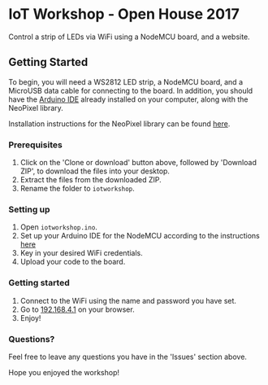 # IoT Workshop - Open House 2017
Control a strip of LEDs via WiFi using a NodeMCU board, and a website.

## Getting Started
To begin, you will need a WS2812 LED strip, a NodeMCU board, and a MicroUSB data cable for connecting to the board.
In addition, you should have the [Arduino IDE](https://www.arduino.cc/en/main/software) already installed on your computer, along with the NeoPixel library. 

Installation instructions for the NeoPixel library can be found [here](https://learn.adafruit.com/adafruit-neopixel-uberguide/arduino-library-installation).

### Prerequisites
1. Click on the 'Clone or download' button above, followed by 'Download ZIP', to download the files into your desktop.
2. Extract the files from the downloaded ZIP.
3. Rename the folder to `iotworkshop`.

### Setting up
1. Open `iotworkshop.ino`.
2. Set up your Arduino IDE for the NodeMCU according to the instructions [here]()
3. Key in your desired WiFi credentials.
4. Upload your code to the board.

### Getting started
1. Connect to the WiFi using the name and password you have set.
2. Go to [192.168.4.1](http://192.168.4.1) on your browser.
3. Enjoy!

### Questions?
Feel free to leave any questions you have in the 'Issues' section above.

Hope you enjoyed the workshop!
